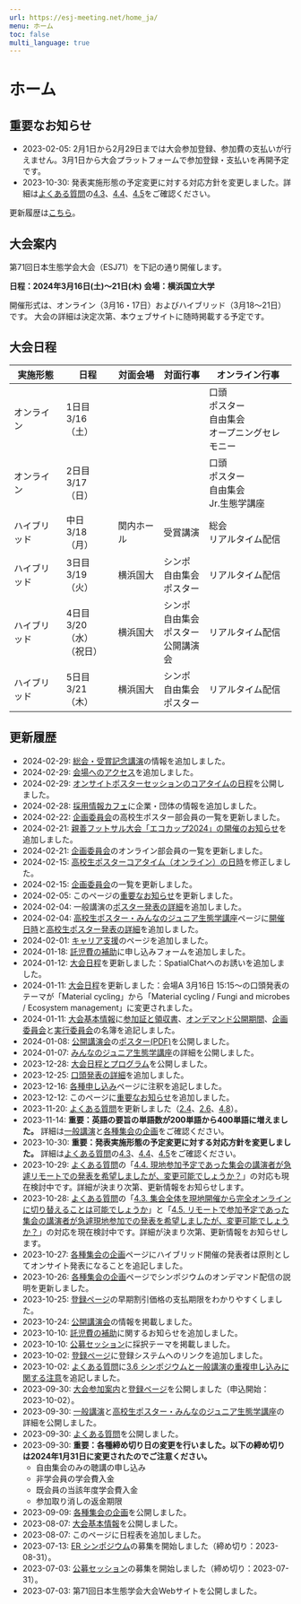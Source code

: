 ```yaml
---
url: https://esj-meeting.net/home_ja/
menu: ホーム
toc: false
multi_language: true
---
```


# ホーム

## 重要なお知らせ

* 2023-02-05: 2月1日から2月29日までは大会参加登録、参加費の支払いが行えません。3月1日から大会プラットフォームで参加登録・支払いを再開予定です。
* 2023-10-30: 発表実施形態の予定変更に対する対応方針を変更しました。詳細は[よくある質問](faq_ja)の[4.3]([faq_ja#集会全体を現地開催から完全オンラインに切り替えることは可能でしょうか？)、[4.4](faq_ja#現地参加予定であった集会の講演者が急遽リモートでの発表を希望しましたが、変更可能でしょうか？)、[4.5](faq_ja#リモートで参加予定であった集会の講演者が急遽現地参加での発表を希望しましたが、変更可能でしょうか？)をご確認ください。

更新履歴は[こちら](#更新履歴)。

## 大会案内

第71回日本生態学会大会（ESJ71）を下記の通り開催します。

**日程：2024年3月16日(土)〜21日(木)**
**会場：横浜国立大学**

開催形式は、オンライン（3月16・17日）およびハイブリッド（3月18〜21日）です。
大会の詳細は決定次第、本ウェブサイトに随時掲載する予定です。

## 大会日程

| 実施形態     | 日程                            | 対面会場   | 対面行事                                     | オンライン行事                                           |
| ------------ | ------------------------------- | ---------- | -------------------------------------------- | -------------------------------------------------------- |
| オンライン   | 1日目<br>3/16（土）             |            |                                              | 口頭<br>ポスター<br>自由集会<br>オープニングセレモニー   |
| オンライン   | 2日目<br>3/17（日）             |            |                                              | 口頭<br>ポスター<br>自由集会<br>Jr.生態学講座            |
| ハイブリッド | 中日<br>3/18（月）              | 関内ホール | 受賞講演                                     | 総会<br>リアルタイム配信                                 |
| ハイブリッド | 3日目<br>3/19（火）             | 横浜国大   | シンポ<br>自由集会<br>ポスター               | リアルタイム配信                                         |
| ハイブリッド | 4日目<br>3/20（水）<br>（祝日） | 横浜国大   | シンポ<br>自由集会<br>ポスター<br>公開講演会 | リアルタイム配信                                         |
| ハイブリッド | 5日目<br>3/21（木）             | 横浜国大   | シンポ<br>自由集会<br>ポスター               | リアルタイム配信                                         |

## 更新履歴

* 2024-02-29: [総会・受賞記念講演](general_meeting_ja)の情報を追加しました。
* 2024-02-29: [会場へのアクセス](access_ja)を追加しました。
* 2024-02-29: [オンサイトポスターセッションのコアタイムの日程](oral_and_poster_sessions_ja#オンサイトポスター発表の方法)を公開しました。
* 2024-02-28: [採用情報カフェ](career#採用情報カフェ)に企業・団体の情報を追加しました。
* 2024-02-22: [企画委員会](basic_information_ja#大会企画委員会)の高校生ポスター部会員の一覧を更新しました。
* 2024-02-21: [親善フットサル大会「エコカップ2024」の開催のお知らせ](ecocup)を追加しました。
* 2024-02-21: [企画委員会](basic_information_ja#大会企画委員会)のオンライン部会員の一覧を更新しました。
* 2024-02-15: [高校生ポスターコアタイム（オンライン）の日時](high_school_student#日時)を修正しました。
* 2024-02-15: [企画委員会](basic_information_ja#大会企画委員会)の一覧を更新しました。
* 2024-02-05: このページの[重要なお知らせ](#重要なお知らせ)を更新しました。
* 2024-02-04: 一般講演の[ポスター発表の詳細](oral_and_poster_sessions_ja#ポスター発表について)を追加しました。
* 2024-02-04: [高校生ポスター・みんなのジュニア生態学講座](high_school_student)ページに[開催日時](high_school_student#日時)と[高校生ポスター発表の詳細](high_school_student#高校生ポスター)を追加しました。
* 2024-02-01: [キャリア支援](career)のページを追加しました。
* 2024-01-18: [託児費の補助](childcare_ja)に申し込みフォームを追加しました。
* 2024-01-12: [大会日程](program_and_abstract_ja)を更新しました：SpatialChatへのお誘いを追加しました。
* 2024-01-11: [大会日程](program_and_abstract_ja)を更新しました：会場A 3月16日 15:15〜の口頭発表のテーマが「Material cycling」から「Material cycling / Fungi and microbes / Ecosystem management」に変更されました。
* 2024-01-11: [大会基本情報](basic_information_ja)に[参加証と領収書](basic_information_ja#参加証・領収書)、[オンデマンド公開期間](basic_information_ja#開催形式)、[企画委員会](basic_information_ja#大会企画委員会)と[実行委員会](basic_information_ja#大会実行委員会)の名簿を追記しました。
* 2024-01-08: [公開講演会](public_lecture)の[ポスター(PDF)](https://esj-meeting.net/wp-content/uploads/2024/01/public_lecture.pdf)を公開しました。
* 2024-01-07: [みんなのジュニア生態学講座](high_school_student#みんなのジュニア生態学講座)の詳細を公開しました。
* 2023-12-28: [大会日程とプログラム](program_and_abstract_ja)を公開しました。
* 2023-12-25: [口頭発表の詳細](oral_and_poster_sessions_ja#資料作成の際の注意点)を追加しました。
* 2023-12-16: [各種申し込み](registration_ja)ページに注釈を追記しました。
* 2023-12-12: このページに[重要なお知らせ](#重要なお知らせ)を追加しました。
* 2023-11-20: [よくある質問](faq_ja)を更新しました（[2.4](faq_ja#自由集会のみを聴講する参加者も、大会参加申込みと参加費の支払いが必要でしょうか？)、[2.6](faq_ja#参加費の所属機関からの公費支払い（請求書払いなど）は可能ですか？)、[4.8](faq_ja#オンデマンド配信を行う集会（自由集会・シンポジウム）において、一部の講演のみをオンデマンド非公開にすることは可能でしょうか？)）。
* 2023-11-14: **重要：英語の要旨の単語数が200単語から400単語に増えました。** 詳細は[一般講演](oral_and_poster_sessions_ja)と[各種集会の企画](session_proposal_guidelines_ja)をご確認ください。
* 2023-10-30: **重要：発表実施形態の予定変更に対する対応方針を変更しました。** 詳細は[よくある質問](faq_ja)の[4.3]([faq_ja#集会全体を現地開催から完全オンラインに切り替えることは可能でしょうか？)、[4.4](faq_ja#現地参加予定であった集会の講演者が急遽リモートでの発表を希望しましたが、変更可能でしょうか？)、[4.5](faq_ja#リモートで参加予定であった集会の講演者が急遽現地参加での発表を希望しましたが、変更可能でしょうか？)をご確認ください。
* 2023-10-29: [よくある質問](faq_ja)の「[4.4. 現地参加予定であった集会の講演者が急遽リモートでの発表を希望しましたが、変更可能でしょうか？](faq_ja#現地参加予定であった集会の講演者が急遽リモートでの発表を希望しましたが、変更可能でしょうか？)」の対応も現在検討中です。詳細が決まり次第、更新情報をお知らせします。
* 2023-10-28: [よくある質問](faq_ja)の「[4.3. 集会全体を現地開催から完全オンラインに切り替えることは可能でしょうか]([faq_ja#集会全体を現地開催から完全オンラインに切り替えることは可能でしょうか？)」と「[4.5. リモートで参加予定であった集会の講演者が急遽現地参加での発表を希望しましたが、変更可能でしょうか？](faq_ja#リモートで参加予定であった集会の講演者が急遽現地参加での発表を希望しましたが、変更可能でしょうか？)」の対応を現在検討中です。詳細が決まり次第、更新情報をお知らせします。
* 2023-10-27: [各種集会の企画](session_proposal_guidelines_ja)ページにハイブリッド開催の発表者は原則としてオンサイト発表になることを追記しました。
* 2023-10-26: [各種集会の企画](session_proposal_guidelines_ja#シンポジウムの申込)ページでシンポジウムのオンデマンド配信の説明を更新しました。
* 2023-10-25: [登録ページ](registration_ja)の早期割引価格の支払期限をわかりやすくしました。
* 2023-10-24: [公開講演会](public_lecture)の情報を掲載しました。
* 2023-10-10: [託児費の補助](childcare_ja)に関するお知らせを追加しました。
* 2023-10-10: [公募セッション](esj_opensession)に採択テーマを掲載しました。
* 2023-10-02: [登録ページ](registration_ja)に登録システムへのリンクを追加しました。
* 2023-10-02: [よくある質問](faq_ja)に[3.6 シンポジウムと一般講演の重複申し込みに関する注意](faq_ja#シンポジウムでの講演を希望していますが、シンポジウム企画が不採択になった場合に一般講演として発表するため、シンポジウム提案と一般講演の両方に申込みを行って良いですか？)を追記しました。
* 2023-09-30: [大会参加案内](registration_guidelines_ja)と[登録ページ](registration_ja)を公開しました（申込開始：2023-10-02）。
* 2023-09-30: [一般講演](oral_and_poster_sessions_ja)と[高校生ポスター・みんなのジュニア生態学講座](high_school_student)の詳細を公開しました。
* 2023-09-30: [よくある質問](faq_ja)を公開しました。
* 2023-09-30: **重要：各種締め切り日の変更を行いました。以下の締め切りは2024年1月31日に変更されたのでご注意ください。**
    * 自由集会のみの聴講の申し込み
    * 非学会員の学会費入金
    * 既会員の当該年度学会費入金
    * 参加取り消しの返金期限
* 2023-09-09: [各種集会の企画](session_proposal_guidelines_ja)を公開しました。
* 2023-08-07: [大会基本情報](basic_information_ja)を公開しました。
* 2023-08-07: このページに日程表を追加しました。
* 2023-07-13: [ER シンポジウム](er_symposium_ja)の募集を開始しました（締め切り：2023-08-31）。
* 2023-07-03: [公募セッション](esj_opensession)の募集を開始しました（締め切り：2023-07-31）。
* 2023-07-03: 第71回日本生態学会大会Webサイトを公開しました。
